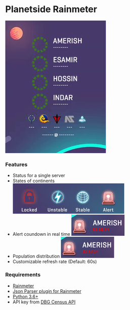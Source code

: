 # Planetside Rainmeter

![](/misc/inaction.gif)

### Features

* Status for a single server
* States of continents ![](/misc/states.png)
* Alert coundown in real time ![](/misc/feature_alert.png)
* Population distribution ![](/misc/feature_alert.png)
* Customizable refresh rate (Default: 60s)

### Requirements

* [Rainmeter](https://github.com/rainmeter/rainmeter)
* [Json Parser plugin for Rainmeter](https://github.com/e2e8/rainmeter-jsonparser)
* [Python 3.6+](https://www.python.org/downloads/)
* API key from [DBG Census API](http://census.daybreakgames.com/#devSignup)
